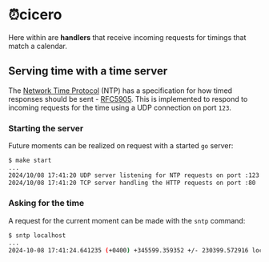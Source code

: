 # ⏰cicero

Here within are **handlers** that receive incoming requests for timings that
match a calendar.

## Serving time with a time server

The [Network Time Protocol][ntp] (NTP) has a specification for how timed
responses should be sent - [RFC5905][rfc]. This is implemented to respond to
incoming requests for the time using a UDP connection on port `123`.

### Starting the server

Future moments can be realized on request with a started `go` server:

```sh
$ make start
...
2024/10/08 17:41:20 UDP server listening for NTP requests on port :123
2024/10/08 17:41:20 TCP server handling the HTTP requests on port :80
```

### Asking for the time

A request for the current moment can be made with the `sntp` command:

```sh
$ sntp localhost
...
2024-10-08 17:41:24.641235 (+0400) +345599.359352 +/- 230399.572916 localhost ::1 s1 no-leap
```

[rfc]: https://datatracker.ietf.org/doc/html/rfc5905
[ntp]: https://en.wikipedia.org/wiki/Network_Time_Protocol
